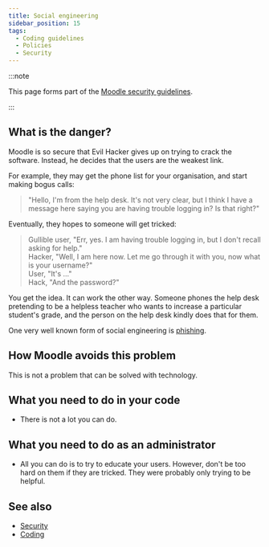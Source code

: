 ```yaml
---
title: Social engineering
sidebar_position: 15
tags:
  - Coding guidelines
  - Policies
  - Security
---
```


:::note

This page forms part of the [Moodle security guidelines](../security).

:::

## What is the danger?

Moodle is so secure that Evil Hacker gives up on trying to crack the software. Instead, he decides that the users are the weakest link.

For example, they may get the phone list for your organisation, and start making bogus calls:

> "Hello, I'm from the help desk. It's not very clear, but I think I have a message here saying you are having trouble logging in? Is that right?"

Eventually, they hopes to someone will get tricked:

> Gullible user, "Err, yes. I am having trouble logging in, but I don't recall asking for help."<br/>
>Hacker, "Well, I am here now. Let me go through it with you, now what is your username?"<br/>
> User, "It's ..."<br/>
> Hack, "And the password?"<br/>

You get the idea. It can work the other way. Someone phones the help desk pretending to be a helpless teacher who wants to increase a particular student's grade, and the person on the help desk kindly does that for them.

One very well known form of social engineering is [phishing](http://en.wikipedia.org/wiki/Phishing).

## How Moodle avoids this problem

This is not a problem that can be solved with technology.

## What you need to do in your code

- There is not a lot you can do.

## What you need to do as an administrator

- All you can do is to try to educate your users. However, don't be too hard on them if they are tricked. They were probably only trying to be helpful.

## See also

- [Security](../security)
- [Coding](/general/development/policies)
